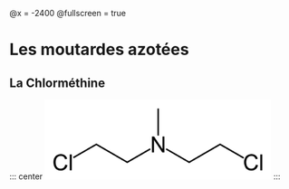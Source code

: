 @x = -2400
@fullscreen = true

# Les moutardes azotées
## La Chlorméthine

::: center
![Chlorméthine](static/img/Mechlorethamine.png)
:::
